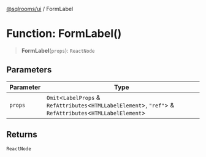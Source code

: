 [@sqlrooms/ui](../index.md) / FormLabel

# Function: FormLabel()

> **FormLabel**(`props`): `ReactNode`

## Parameters

| Parameter | Type |
| ------ | ------ |
| `props` | `Omit`\<`LabelProps` & `RefAttributes`\<`HTMLLabelElement`\>, `"ref"`\> & `RefAttributes`\<`HTMLLabelElement`\> |

## Returns

`ReactNode`
